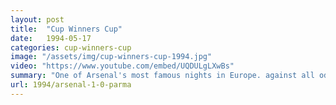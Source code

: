 ```yaml
---
layout: post
title:  "Cup Winners Cup"
date:   1994-05-17
categories: cup-winners-cup
image: "/assets/img/cup-winners-cup-1994.jpg"
video: "https://www.youtube.com/embed/UQDULgLXwBs"
summary: "One of Arsenal's most famous nights in Europe. against all odds Arsenal Beat Parma 1-0 thanks to Alan Smith's  fabulous volley"
url: 1994/arsenal-1-0-parma
---
```

